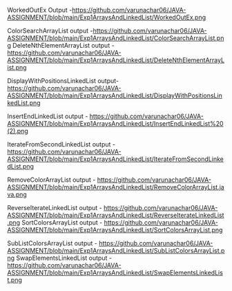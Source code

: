 WorkedOutEx Output -https://github.com/varunachar06/JAVA-ASSIGNMENT/blob/main/Exp1ArraysAndLinkedList/WorkedOutEx.png

ColorSearchArrayList output -https://github.com/varunachar06/JAVA-ASSIGNMENT/blob/main/Exp1ArraysAndLinkedList/ColorSearchArrayList.png
DeleteNthElementArrayList output - https://github.com/varunachar06/JAVA-ASSIGNMENT/blob/main/Exp1ArraysAndLinkedList/DeleteNthElementArrayList.png

DisplayWithPositionsLinkedList output- https://github.com/varunachar06/JAVA-ASSIGNMENT/blob/main/Exp1ArraysAndLinkedList/DisplayWithPositionsLinkedList.png

InsertEndLinkedList output - https://github.com/varunachar06/JAVA-ASSIGNMENT/blob/main/Exp1ArraysAndLinkedList/InsertEndLinkedList%20(2).png

IterateFromSecondLinkedList output - https://github.com/varunachar06/JAVA-ASSIGNMENT/blob/main/Exp1ArraysAndLinkedList/IterateFromSecondLinkedList.png

RemoveColorArrayList output - https://github.com/varunachar06/JAVA-ASSIGNMENT/blob/main/Exp1ArraysAndLinkedList/RemoveColorArrayList.java.png

ReverseIterateLinkedList output - https://github.com/varunachar06/JAVA-ASSIGNMENT/blob/main/Exp1ArraysAndLinkedList/ReverseIterateLinkedList.png
SortColorsArrayList output - https://github.com/varunachar06/JAVA-ASSIGNMENT/blob/main/Exp1ArraysAndLinkedList/SortColorsArrayList.png

SubListColorsArrayList output - https://github.com/varunachar06/JAVA-ASSIGNMENT/blob/main/Exp1ArraysAndLinkedList/SubListColorsArrayList.png
SwapElementsLinkedList output - https://github.com/varunachar06/JAVA-ASSIGNMENT/blob/main/Exp1ArraysAndLinkedList/SwapElementsLinkedList.png
